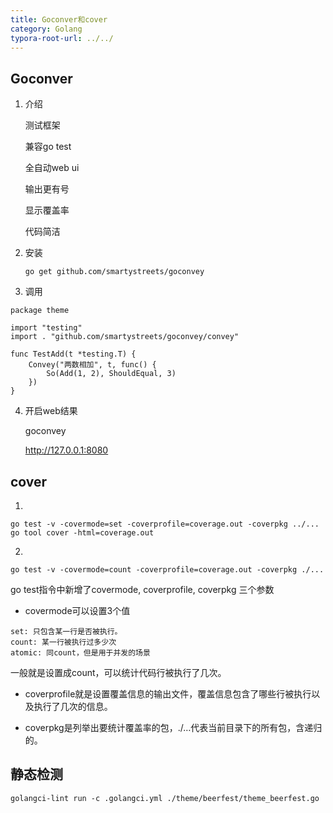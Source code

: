 ```yaml
---
title: Goconver和cover
category: Golang
typora-root-url: ../../
---
```


 

## Goconver

1. 介绍

   测试框架

   兼容go test

   全自动web ui

   输出更有号

   显示覆盖率

   代码简洁

2. 安装

   ```
   go get github.com/smartystreets/goconvey
   ```

3. 调用

```
package theme

import "testing"
import . "github.com/smartystreets/goconvey/convey"

func TestAdd(t *testing.T) {
	Convey("两数相加", t, func() {
		So(Add(1, 2), ShouldEqual, 3)
	})
}
```

4. 开启web结果

   goconvey

   http://127.0.0.1:8080

## cover

1.

```
go test -v -covermode=set -coverprofile=coverage.out -coverpkg ../...
go tool cover -html=coverage.out
```

2.

```
go test -v -covermode=count -coverprofile=coverage.out -coverpkg ./...

```

go test指令中新增了covermode, coverprofile, coverpkg 三个参数

- covermode可以设置3个值

```
set: 只包含某一行是否被执行。
count: 某一行被执行过多少次
atomic: 同count，但是用于并发的场景
```

一般就是设置成count，可以统计代码行被执行了几次。

- coverprofile就是设置覆盖信息的输出文件，覆盖信息包含了哪些行被执行以及执行了几次的信息。

- coverpkg是列举出要统计覆盖率的包，./…代表当前目录下的所有包，含递归的。





## 静态检测

```
golangci-lint run -c .golangci.yml ./theme/beerfest/theme_beerfest.go
```

